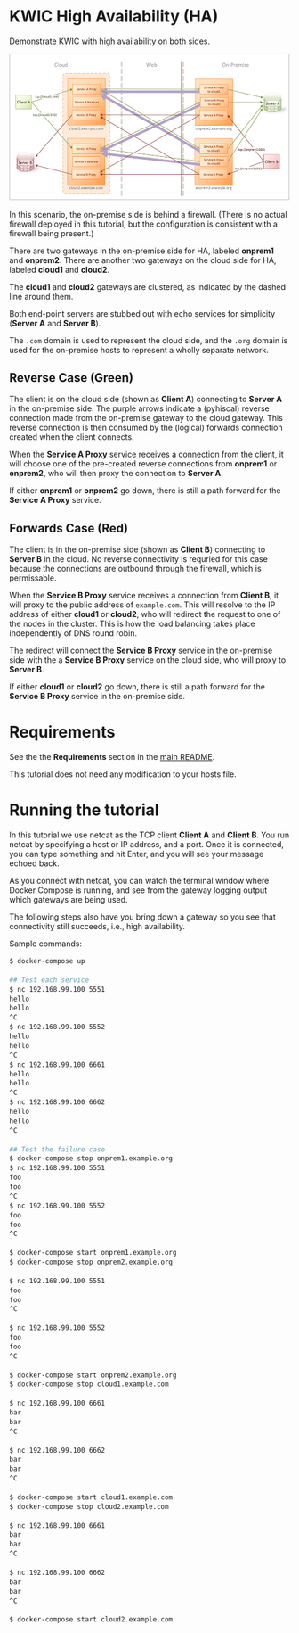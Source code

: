 # KWIC High Availability (HA)

Demonstrate KWIC with high availability on both sides.

![KWIC](images/kwic-ha.png)

In this scenario, the on-premise side is behind a firewall. (There is no actual firewall deployed in this tutorial, but the configuration is consistent with a firewall being present.)

There are two gateways in the on-premise side for HA, labeled **onprem1** and **onprem2**. There are another two gateways on the cloud side for HA, labeled **cloud1** and **cloud2**.

The **cloud1** and **cloud2** gateways are clustered, as indicated by the dashed line around them.

Both end-point servers are stubbed out with echo services for simplicity  (**Server A** and **Server B**).

The `.com` domain is used to represent the cloud side, and the `.org` domain is used for the on-premise hosts to represent a wholly separate network.

## Reverse Case (Green)

The client is on the cloud side (shown as **Client A**) connecting to **Server A** in the on-premise side. The purple arrows indicate a (pyhiscal) reverse connection made from the on-premise gateway to the cloud gateway. This reverse connection is then consumed by the (logical) forwards connection created when the client connects.

When the **Service A Proxy** service receives a connection from the client, it will choose one of the pre-created reverse connections from **onprem1** or **onprem2**, who will then proxy the connection to **Server A**.

If either **onprem1** or **onprem2** go down, there is still a path forward for the **Service A Proxy** service.

## Forwards Case (Red)

The client is in the on-premise side (shown as **Client B**) connecting to **Server B** in the cloud. No reverse connectivity is requried for this case because the connections are outbound through the firewall, which is permissable.

When the **Service B Proxy** service receives a connection from **Client B**, it will proxy to the public address of `example.com`. This will resolve to the IP address of either **cloud1** or **cloud2**, who will redirect the request to one of the nodes in the cluster. This is how the load balancing takes place independently of DNS round robin.

The redirect will connect the **Service B Proxy** service in the on-premise side with the a **Service B Proxy** service on the cloud side, who will proxy to **Server B**.

If either **cloud1** or **cloud2** go down, there is still a path forward for the **Service B Proxy** service in the on-premise side.

# Requirements

See the the **Requirements** section in the [main README](../..).

This tutorial does not need any modification to your hosts file.

# Running the tutorial

In this tutorial we use netcat as the TCP client **Client A** and **Client B**. You run netcat by specifying a host or IP address, and a port. Once it is connected, you can type something and hit Enter, and you will see your message echoed back.

As you connect with netcat, you can watch the terminal window where Docker Compose is running, and see from the gateway logging output which gateways are being used.

The following steps also have you bring down a gateway so you see that connectivity still succeeds, i.e., high availability.

Sample commands:

```bash
$ docker-compose up

## Test each service
$ nc 192.168.99.100 5551
hello
hello
^C
$ nc 192.168.99.100 5552
hello
hello
^C
$ nc 192.168.99.100 6661
hello
hello
^C
$ nc 192.168.99.100 6662
hello
hello
^C

## Test the failure case
$ docker-compose stop onprem1.example.org
$ nc 192.168.99.100 5551
foo
foo
^C
$ nc 192.168.99.100 5552
foo
foo
^C

$ docker-compose start onprem1.example.org
$ docker-compose stop onprem2.example.org

$ nc 192.168.99.100 5551
foo
foo
^C

$ nc 192.168.99.100 5552
foo
foo
^C

$ docker-compose start onprem2.example.org
$ docker-compose stop cloud1.example.com

$ nc 192.168.99.100 6661
bar
bar
^C

$ nc 192.168.99.100 6662
bar
bar
^C

$ docker-compose start cloud1.example.com
$ docker-compose stop cloud2.example.com

$ nc 192.168.99.100 6661
bar
bar
^C

$ nc 192.168.99.100 6662
bar
bar
^C

$ docker-compose start cloud2.example.com

```
